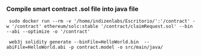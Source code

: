 ### Compile smart contract .sol file into java file

     sudo docker run --rm -v '/home/indizenlabs/Escritorio/':'/contract' -w '/contract' ethereum/solc:stable '/contract/claimRequest.sol' --bin --abi --optimize -o '/contract'
     
     web3j solidity generate --binFile=HelloWorld.bin  --abiFile=HelloWorld.abi -p contract.model -o src/main/java/
